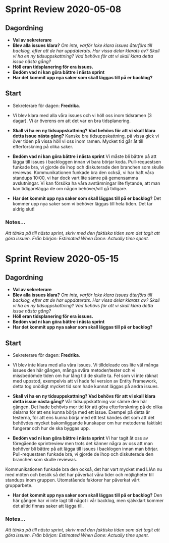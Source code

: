 
# Sprint Review 2020-05-08
## Dagordning
* **Val av sekreterare**
* **Blev alla issues klara?**
*Om inte, varför
Icke klara issues återförs till backlog, efter att de har uppdaterats. Har vissa
delar klarats av? Skall vi ha en ny tidsuppskattning? Vad behövs för att vi
skall klara detta issue nästa gång?*
* **Höll eran tidsplanering för era issues.**
* **Bedöm vad ni kan göra bättre i nästa sprint**
* **Har det kommit upp nya saker som skall läggas till på er backlog?**

## Start
* Sekreterare för dagen: **Fredrika**.

* Vi blev klara med alla våra issues och vi höll oss inom tidsramen (3 dagar). Vi är överens om att det var en bra tidsplanering.

* **Skall vi ha en ny tidsuppskattning? Vad behövs för att vi skall klara detta issue nästa gång?**
Kanske bra tidsuppskattning, på vissa gick vi över tiden på vissa höll vi oss inom ramen. Mycket tid går åt till efterforskning på olika saker. 

* **Bedöm vad ni kan göra bättre i nästa sprint**
Vi måste bli bättre på att lägga till issues i backloggen innan vi bara börjar koda.
Pull-requestsen funkade bra, vi gjorde de ihop och diskuterade den branchen som skulle reviewas. 
Kommunikationen funkade bra den också, vi har haft våra standups 10:00, vi har dock vart lite sämre på gemensamma avslutningar.
Vi kan försöka ha våra avstämningar lite flytande, att man kan tidigarelägga de om någon behöver/vill gå tidigare. 

* **Har det kommit upp nya saker som skall läggas till på er backlog?**
Det kommer upp nya saker som vi behöver läggas till hela tiden. Det tar aldrig slut! 


### Notes...
*Att tänka på till nästa sprint, skriv med den faktiska tiden som det tagit att göra issuen.
Från början: Estimated
When Done: Actually time spent.*

# Sprint Review 2020-05-15
## Dagordning
* **Val av sekreterare**
* **Blev alla issues klara?**
*Om inte, varför
Icke klara issues återförs till backlog, efter att de har uppdaterats. Har vissa
delar klarats av? Skall vi ha en ny tidsuppskattning? Vad behövs för att vi
skall klara detta issue nästa gång?*
* **Höll eran tidsplanering för era issues.**
* **Bedöm vad ni kan göra bättre i nästa sprint**
* **Har det kommit upp nya saker som skall läggas till på er backlog?**

## Start
* Sekreterare för dagen: **Fredrika**.

* Vi blev inte klara med alla våra issues. Vi tilldeleade oss lite väl många issues den här gången, många svåra metoder/tester och vi missbedömde tiden om hur lång tid de skulle ta. Fel som vi inte räknat med uppstod, exempelvis att vi hade fel version av Entity Framework, detta tog onödigt mycket tid som hade kunnat läggas på andra issues. 

* **Skall vi ha en ny tidsuppskattning? Vad behövs för att vi skall klara detta issue nästa gång?**
Vår tidsuppskattning var sämre den här gången. 
Det hade behövts mer tid för att göra efterforskning på de olika delarna för att ens kunna börja med ett issue. 
Exempel på detta är testerna, för att ens kunna börja med ett test kändes det som att det behövdes mycket bakomliggande kunskaper om hur metoderna faktiskt fungerar och hur de ska byggas upp.


* **Bedöm vad ni kan göra bättre i nästa sprint**
Vi har tagit åt oss av föregående sprintreview men trots det känner några av oss att man behöver bli bättre på att lägga till issues i backlogen innan man börjar.
Pull-requestsen funkade bra, vi gjorde de ihop och diskuterade den branchen som skulle reviewas.

Kommunikationen funkade bra den också, det har vart mycket med LIAn nu med möten och besök så det har påverkat våra tider och möjligheter till standups inom gruppen. Utomstående faktorer har påverkat vårt grupparbete.

* **Har det kommit upp nya saker som skall läggas till på er backlog?**
Den här gången har vi inte lagt till något i vår backlog, men självklart kommer det alltid finnas saker att lägga till.


### Notes...
*Att tänka på till nästa sprint, skriv med den faktiska tiden som det tagit att göra issuen.
Från början: Estimated
When Done: Actually time spent.*
